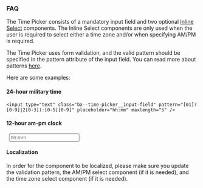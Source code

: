 ### FAQ

The Time Picker consists of a mandatory input field and two optional [Inline Select](http://carbondesignsystem.com/components/select/code) components. The Inline Select components are only used when the user is required to select either a time zone and/or when specifying AM/PM is required.

The Time Picker uses form validation, and the valid pattern should be specified in the pattern attribute of the input field. You can read more about patterns [here](https://www.w3schools.com/tags/att_input_pattern.asp).

Here are some examples:

#### 24-hour military time

`<input type="text" class="bx--time-picker__input-field" pattern="[01]?[0-9]|2[0-3]):[0-5][0-9]" placeholder="hh:mm" maxlength="5" />`

#### 12-hour am-pm clock
`
`<input type="text" class="bx--time-picker__input-field" pattern="(1[012]|[1-9]):[0-5][0-9](\\s)?(?i)" placeholder="hh:mm" maxlength="5" />`
`

#### Localization

In order for the component to be localized, please make sure you update the validation pattern, the AM/PM select component (if it is needed), and the time zone select component (if it is needed). 
